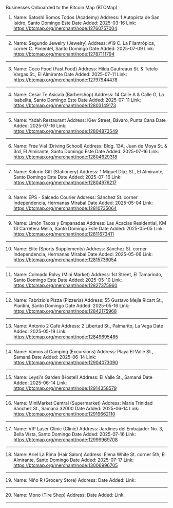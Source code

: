 Businesses Onboarded to the Bitcoin Map (BTCMap)

1. Name: Satoshi Somos Todos (Academy)
Address: 1 Autopista de San Isidro, Santo Domingo Este
Date Added: 2025-03-16
Link: https://btcmap.org/merchant/node:12760757004
*************

2. Name: Segundo Jewelry (Jewelry)
Address: #19 C. La Filantrópica, corner C. Pimentel, Santo Domingo
Date Added: 2025-07-09
Link: https://btcmap.org/merchant/node:12787111794
*************

3. Name: Coco Food (Fast Food)
Address: Hilda Gautreaux St. & Tetelo Vargas St., El Almirante
Date Added: 2025-07-11
Link: https://btcmap.org/merchant/node:12797944478
*************

4. Name: Cesar Te Asicala (Barbershop)
Address: 14 Calle A & Calle G, La Isabelita, Santo Domingo Este
Date Added: 2025-07-11
Link: https://btcmap.org/merchant/node:12803149173
*************

5. Name: Yadah Restaurant
Address: Kiev Street, Bávaro, Punta Cana
Date Added: 2025-07-16
Link: https://btcmap.org/merchant/node:12804873549
*************

6. Name: Free Vial (Driving School)
Address: Bldg. 13A, Juan de Moya St. & 3rd, El Almirante, Santo Domingo Este
Date Added: 2025-07-16
Link: https://btcmap.org/merchant/node:12804629318
*************

7. Name: Kolorin Gift (Stationery)
Address: 1 Miguel Díaz St., El Almirante, Santo Domingo Este
Date Added: 2025-07-16
Link: https://btcmap.org/merchant/node:12804976217
*************

8. Name: EPS - Salcedo Courier
Address: Sánchez St. corner Independencia, Hermanas Mirabal
Date Added: 2025-05-04
Link: https://btcmap.org/merchant/node:12810735064
*************

9. Name: Limón Tacos y Empanadas
Address: Las Acacias Residential, KM 13 Carretera Mella, Santo Domingo Este
Date Added: 2025-05-05
Link: https://btcmap.org/merchant/node:12811673411
*************

10. Name: Elite (Sports Supplements)
Address: Sánchez St. corner Independencia, Hermanas Mirabal
Date Added: 2025-05-06
Link: https://btcmap.org/merchant/node:12815736054
*************

11. Name: Colmado Rolvy (Mini Market)
Address: 1st Street, El Tamarindo, Santo Domingo Este
Date Added: 2025-05-10
Link: https://btcmap.org/merchant/node:12827375960
*************

12. Name: Fabrizio's Pizza (Pizzeria)
Address: 55 Gustavo Mejía Ricart St., Piantini, Santo Domingo
Date Added: 2025-05-16
Link: https://btcmap.org/merchant/node:12842175968
*************

13. Name: Antonio 2 Café
Address: 2 Libertad St., Palmarito, La Vega
Date Added: 2025-05-19
Link: https://btcmap.org/merchant/node:12849695485
*************

14. Name: Vamos al Camping (Excursions)
Address: Playa El Valle St., Samaná
Date Added: 2025-06-14
Link: https://btcmap.org/merchant/node:12904073090
*************

15. Name: Leysi's Garden (Hostel)
Address: El Valle St., Samaná
Date Added: 2025-06-14
Link: https://btcmap.org/merchant/node:12914358579
*************

16. Name: MiniMarket Central (Supermarket)
Address: María Trinidad Sánchez St., Samaná 32000
Date Added: 2025-06-14
Link: https://btcmap.org/merchant/node:12919662110
*************

17. Name: VIP Laser Clinic (Clinic)
Address: Jardines del Embajador No. 3, Bella Vista, Santo Domingo
Date Added: 2025-07-16
Link: https://btcmap.org/merchant/node:12999969708
*************

18. Name: Ariel La Rima (Hair Salon)
Address: Elena White St. corner 5th, El Almirante, Santo Domingo
Date Added: 2025-07-17
Link: https://btcmap.org/merchant/node:13006996705
*************

19. Name: Niño R (Grocery Store)
Address: 
Date Added: 
Link: 
*************

20. Name: Mono (Tire Shop)
Address: 
Date Added: 
Link: 
*************
